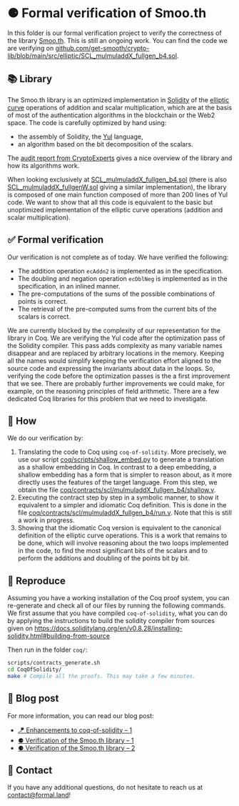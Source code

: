 # ⚈ Formal verification of Smoo.th

In this folder is our formal verification project to verify the correctness of the library [Smoo.th](https://smoo.th/). This is still an ongoing work. You can find the code we are verifying on [github.com/get-smooth/crypto-lib/blob/main/src/elliptic/SCL_mulmuladdX_fullgen_b4.sol](https://github.com/get-smooth/crypto-lib/blob/main/src/elliptic/SCL_mulmuladdX_fullgen_b4.sol).

## 📚 Library

The Smoo.th library is an optimized implementation in [Solidity](https://soliditylang.org/) of the [elliptic curve](https://en.wikipedia.org/wiki/Elliptic_curve) operations of addition and scalar multiplication, which are at the basis of most of the authentication algorithms in the blockchain or the Web2 space. The code is carefully optimized by hand using:

- the assembly of Solidity, the [Yul](https://docs.soliditylang.org/en/latest/yul.html) language,
- an algorithm based on the bit decomposition of the scalars.

The [audit report from CryptoExperts](https://github.com/get-smooth/crypto-lib/blob/main/doc/Audits/CRX_smooth_report_2024_07_11_v1.2.pdf) gives a nice overview of the library and how its algorithms work.

When looking exclusively at [SCL_mulmuladdX_fullgen_b4.sol](https://github.com/get-smooth/crypto-lib/blob/main/src/elliptic/SCL_mulmuladdX_fullgen_b4.sol) (there is also [SCL_mulmuladdX_fullgenW.sol](https://github.com/get-smooth/crypto-lib/blob/main/src/elliptic/SCL_mulmuladdX_fullgenW.sol) giving a similar implementation), the library is composed of one main function composed of more than 200 lines of Yul code. We want to show that all this code is equivalent to the basic but unoptimized implementation of the elliptic curve operations (addition and scalar multiplication).

## ✅ Formal verification

Our verification is not complete as of today. We have verified the following:

- The addition operation `ecAddn2` is implemented as in the specification.
- The doubling and negation operation `ecDblNeg` is implemented as in the specification, in an inlined manner.
- The pre-computations of the sums of the possible combinations of points is correct.
- The retrieval of the pre-computed sums from the current bits of the scalars is correct.

We are currently blocked by the complexity of our representation for the library in Coq. We are verifying the Yul code after the optimization pass of the Solidity compiler. This pass adds complexity as many variable names disappear and are replaced by arbitrary locations in the memory. Keeping all the names would simplify keeping the verification effort aligned to the source code and expressing the invariants about data in the loops. So, verifying the code before the optimization passes is the a first improvement that we see. There are probably further improvements we could make, for example, on the reasoning principles of field arithmetic. There are a few dedicated Coq libraries for this problem that we need to investigate.

## 🧭 How

We do our verification by:

1. Translating the code to Coq using `coq-of-solidity`. More precisely, we use our script [coq/scripts/shallow_embed.py](/coq/scripts/shallow_embed.py) to generate a translation as a shallow embedding in Coq. In contrast to a deep embedding, a shallow embedding has a form that is simpler to reason about, as it more directly uses the features of the target language. From this step, we obtain the file [coq/contracts/scl/mulmuladdX_fullgen_b4/shallow.v](/coq/contracts/scl/mulmuladdX_fullgen_b4/shallow.v).
2. Executing the contract step by step in a symbolic manner, to show it equivalent to a simpler and idiomatic Coq definition. This is done in the file [coq/contracts/scl/mulmuladdX_fullgen_b4/run.v](/coq/contracts/scl/mulmuladdX_fullgen_b4/run.v). Note that this is still a work in progress.
3. Showing that the idiomatic Coq version is equivalent to the canonical definition of the elliptic curve operations. This is a work that remains to be done, which will involve reasoning about the two loops implemented in the code, to find the most significant bits of the scalars and to perform the additions and doubling of the points bit by bit.

## 🔄 Reproduce

Assuming you have a working installation of the Coq proof system, you can re-generate and check all of our files by running the following commands. We first assume that you have compiled `coq-of-solidity`, what you can do by applying the instructions to build the solidity compiler from sources given on https://docs.soliditylang.org/en/v0.8.28/installing-solidity.html#building-from-source

Then run in the folder `coq/`:

```sh
scripts/contracts_generate.sh
cd CoqOfSolidity/
make # Compile all the proofs. This may take a few minutes.
```

## 📰 Blog post

For more information, you can read our blog post:

- [🪁 Enhancements to coq-of-solidity – 1](https://formal.land/blog/2024/10/16/coq-of-solidity-enhanced-version-1)
- [⚈ Verification of the Smoo.th library – 1](https://formal.land/blog/2024/10/21/verification-smooth-library-1)
- [⚈ Verification of the Smoo.th library – 2](https://formal.land/blog/2024/10/28/verification-smooth-library-2)

## 💌 Contact

If you have any additional questions, do not hesitate to reach us at [contact@formal.land](mailto:contact@formal.land)!
